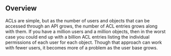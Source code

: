 ## Overview
ACLs are simple, but as the number of users and objects that can be accessed through an API grows, the number of ACL 
entries grows along with them. If you have a million users and a million objects, then in the worst case you could 
end up with a billion ACL entries listing the individual permissions of each user for each object. Though that approach 
can work with fewer users, it becomes more of a problem as the user base grows. 